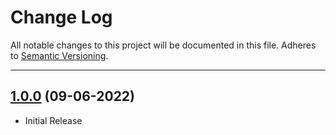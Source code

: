 # Change Log
All notable changes to this project will be documented in this file.
Adheres to [Semantic Versioning](http://semver.org/).

---

## [1.0.0](https://github.com/ngageoint/mgrs-ios/releases/tag/1.0.0) (09-06-2022)

* Initial Release
